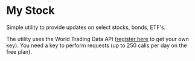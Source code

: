 # My Stock

Simple utility to provide updates on select stocks, bonds, ETF's.

The utility uses the World Trading Data API ([register here](https://www.worldtradingdata.com/register) to get your own key). You need a key to perform requests (up to 250 calls per day on the free plan).